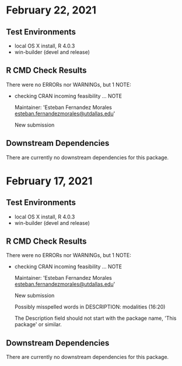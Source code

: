 # February 22, 2021

## Test Environments

* local OS X install, R 4.0.3
* win-builder (devel and release)

## R CMD Check Results

There were no ERRORs nor WARNINGs, but 1 NOTE:

* checking CRAN incoming feasibility ... NOTE
  
  Maintainer: 'Esteban Fernandez Morales <esteban.fernandezmorales@utdallas.edu>'

  New submission

## Downstream Dependencies

There are currently no downstream dependencies for this package.

# February 17, 2021

## Test Environments

* local OS X install, R 4.0.3
* win-builder (devel and release)

## R CMD Check Results

There were no ERRORs nor WARNINGs, but 1 NOTE:

* checking CRAN incoming feasibility ... NOTE

  Maintainer: 'Esteban Fernandez Morales <esteban.fernandezmorales@utdallas.edu>'
  
  New submission
  
  Possibly misspelled words in DESCRIPTION:
    modalities (16:20)
  
  The Description field should not start with the package name,
    'This package' or similar.

## Downstream Dependencies

There are currently no downstream dependencies for this package.
